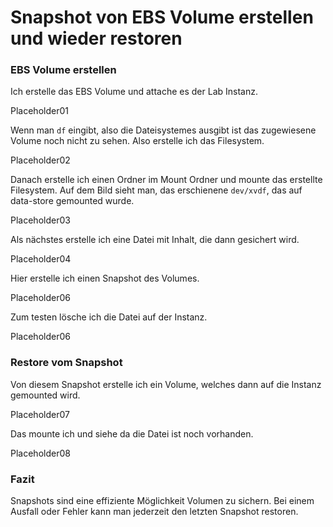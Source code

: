 # Snapshot von EBS Volume erstellen und wieder restoren

### EBS Volume erstellen
Ich erstelle das EBS Volume und attache es der Lab Instanz. 

Placeholder01

Wenn man `df` eingibt, also die Dateisystemes ausgibt ist das zugewiesene Volume noch nicht zu sehen. Also erstelle ich das Filesystem. 

Placeholder02

Danach erstelle ich einen Ordner im Mount Ordner und mounte das erstellte Filesystem. Auf dem Bild sieht man, das erschienene `dev/xvdf`, das auf data-store gemounted wurde. 

Placeholder03

Als nächstes erstelle ich eine Datei mit Inhalt, die dann gesichert wird. 

Placeholder04

Hier erstelle ich einen Snapshot des Volumes. 

Placeholder06

Zum testen lösche ich die Datei auf der Instanz. 

Placeholder06

### Restore vom Snapshot

Von diesem Snapshot erstelle ich ein Volume, welches dann auf die Instanz gemounted wird. 

Placeholder07

Das mounte ich und siehe da die Datei ist noch vorhanden. 

Placeholder08

### Fazit
Snapshots sind eine effiziente Möglichkeit Volumen zu sichern. Bei einem Ausfall oder Fehler kann man jederzeit den letzten Snapshot restoren. 
